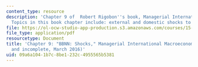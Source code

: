 ```yaml
---
content_type: resource
description: 'Chapter 9 of  Robert Rigobon''s book, Managerial International Macroeconomics.
  Topics in this book chapter include: external and domestic shocks to the BBNN'
file: https://ol-ocw-studio-app-production.s3.amazonaws.com/courses/15-014-applied-macro-and-international-economics-ii-spring-2016/09a6a1041b7c8be1232c4955565b5381_MIT15_014S16_Chapter9.pdf
file_type: application/pdf
resourcetype: Document
title: 'Chapter 9: "BBNN: Shocks," Managerial International Macroeconomics (Preliminary
  and incomplete, March 2016)'
uid: 09a6a104-1b7c-8be1-232c-4955565b5381
---
```

